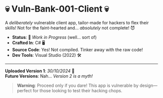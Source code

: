 # 💀 Vuln-Bank-001-Client 💀
A *deliberately* vulnerable client app, tailor-made for hackers to flex their skills! Not for the faint-hearted and... *absolutely* not complete! 😈

- **Status**: 🚧 *Work in Progress* (well... sort of)
- **Crafted In**: C# 🖥️
- **Source Code**: Yes! Not compiled. Tinker away with the raw code!
- **Dev Tools**: Visual Studio (2022) 🛠️

---

**Uploaded Version 1**: *30/10/2024* 🎉  
**Future Versions**: Nah... *Version 2 is a myth!*

> **Warning**: Proceed only if you dare! This app is vulnerable by design—perfect for those looking to test their hacking chops.
